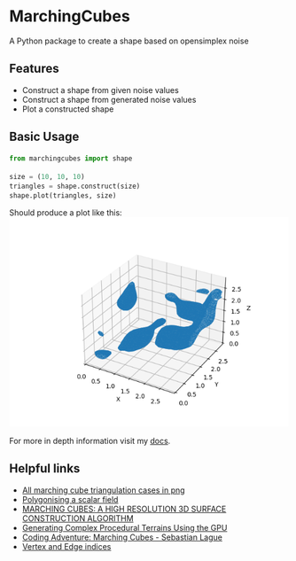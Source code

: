 # MarchingCubes

A Python package to create a shape based on opensimplex noise

## Features

- Construct a shape from given noise values
- Construct a shape from generated noise values
- Plot a constructed shape

## Basic Usage

```py
from marchingcubes import shape

size = (10, 10, 10)
triangles = shape.construct(size)
shape.plot(triangles, size)
```

Should produce a plot like this:
![Figure_1.png](https://github.com/Weebywoo/marchingcubes/blob/main/docs/Figure_1.png?raw=true)

For more in depth information visit my [docs](https://marchingcubes.readthedocs.io/en/latest/).

## Helpful links

- [All marching cube triangulation cases in png](https://www.researchgate.net/profile/Zhongjie-Long/publication/282209849/figure/fig2/AS:362916613246979@1463537471898/Type-of-surface-combinations-for-the-marching-cube-algorithm-The-black-circles-means.png)
- [Polygonising a scalar field](http://paulbourke.net/geometry/polygonise/)
- [MARCHING CUBES: A HIGH RESOLUTION 3D SURFACE CONSTRUCTION ALGORITHM](https://people.eecs.berkeley.edu/~jrs/meshpapers/LorensenCline.pdf)
- [Generating Complex Procedural Terrains Using the GPU](https://developer.nvidia.com/gpugems/gpugems3/part-i-geometry/chapter-1-generating-complex-procedural-terrains-using-gpu)
- [Coding Adventure: Marching Cubes - Sebastian Lague](https://www.youtube.com/watch?v=M3iI2l0ltbE)
- [Vertex and Edge indices](http://paulbourke.net/geometry/polygonise/polygonise1.gif)